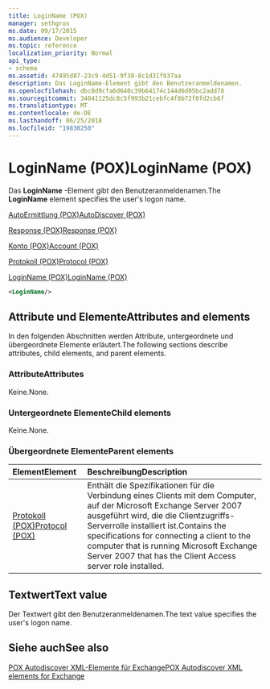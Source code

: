 ```yaml
---
title: LoginName (POX)
manager: sethgros
ms.date: 09/17/2015
ms.audience: Developer
ms.topic: reference
localization_priority: Normal
api_type:
- schema
ms.assetid: 47495d87-23c9-4d51-9f38-8c1d31f937aa
description: Das LoginName-Element gibt den Benutzeranmeldenamen.
ms.openlocfilehash: dbc0d9cfa6d640c39b64174c144d6d05bc2add78
ms.sourcegitcommit: 34041125dc8c5f993b21cebfc4f8b72f0fd2cb6f
ms.translationtype: MT
ms.contentlocale: de-DE
ms.lasthandoff: 06/25/2018
ms.locfileid: "19830250"
---
```

# <a name="loginname-pox"></a><span data-ttu-id="cd813-103">LoginName (POX)</span><span class="sxs-lookup"><span data-stu-id="cd813-103">LoginName (POX)</span></span>

<span data-ttu-id="cd813-104">Das **LoginName** -Element gibt den Benutzeranmeldenamen.</span><span class="sxs-lookup"><span data-stu-id="cd813-104">The **LoginName** element specifies the user's logon name.</span></span> 
  
[<span data-ttu-id="cd813-105">AutoErmittlung (POX)</span><span class="sxs-lookup"><span data-stu-id="cd813-105">AutoDiscover (POX)</span></span>](autodiscover-pox.md)
  
[<span data-ttu-id="cd813-106">Response (POX)</span><span class="sxs-lookup"><span data-stu-id="cd813-106">Response (POX)</span></span>](response-pox.md)
  
[<span data-ttu-id="cd813-107">Konto (POX)</span><span class="sxs-lookup"><span data-stu-id="cd813-107">Account (POX)</span></span>](account-pox.md)
  
[<span data-ttu-id="cd813-108">Protokoll (POX)</span><span class="sxs-lookup"><span data-stu-id="cd813-108">Protocol (POX)</span></span>](protocol-pox.md)
  
[<span data-ttu-id="cd813-109">LoginName (POX)</span><span class="sxs-lookup"><span data-stu-id="cd813-109">LoginName (POX)</span></span>](loginname-pox.md)
  
```xml
<LoginName/>
```

## <a name="attributes-and-elements"></a><span data-ttu-id="cd813-110">Attribute und Elemente</span><span class="sxs-lookup"><span data-stu-id="cd813-110">Attributes and elements</span></span>

<span data-ttu-id="cd813-111">In den folgenden Abschnitten werden Attribute, untergeordnete und übergeordnete Elemente erläutert.</span><span class="sxs-lookup"><span data-stu-id="cd813-111">The following sections describe attributes, child elements, and parent elements.</span></span>
  
### <a name="attributes"></a><span data-ttu-id="cd813-112">Attribute</span><span class="sxs-lookup"><span data-stu-id="cd813-112">Attributes</span></span>

<span data-ttu-id="cd813-113">Keine.</span><span class="sxs-lookup"><span data-stu-id="cd813-113">None.</span></span>
  
### <a name="child-elements"></a><span data-ttu-id="cd813-114">Untergeordnete Elemente</span><span class="sxs-lookup"><span data-stu-id="cd813-114">Child elements</span></span>

<span data-ttu-id="cd813-115">Keine.</span><span class="sxs-lookup"><span data-stu-id="cd813-115">None.</span></span>
  
### <a name="parent-elements"></a><span data-ttu-id="cd813-116">Übergeordnete Elemente</span><span class="sxs-lookup"><span data-stu-id="cd813-116">Parent elements</span></span>

|<span data-ttu-id="cd813-117">**Element**</span><span class="sxs-lookup"><span data-stu-id="cd813-117">**Element**</span></span>|<span data-ttu-id="cd813-118">**Beschreibung**</span><span class="sxs-lookup"><span data-stu-id="cd813-118">**Description**</span></span>|
|:-----|:-----|
|[<span data-ttu-id="cd813-119">Protokoll (POX)</span><span class="sxs-lookup"><span data-stu-id="cd813-119">Protocol (POX)</span></span>](protocol-pox.md) <br/> |<span data-ttu-id="cd813-120">Enthält die Spezifikationen für die Verbindung eines Clients mit dem Computer, auf der Microsoft Exchange Server 2007 ausgeführt wird, die die Clientzugriffs-Serverrolle installiert ist.</span><span class="sxs-lookup"><span data-stu-id="cd813-120">Contains the specifications for connecting a client to the computer that is running Microsoft Exchange Server 2007 that has the Client Access server role installed.</span></span>  <br/> |
   
## <a name="text-value"></a><span data-ttu-id="cd813-121">Textwert</span><span class="sxs-lookup"><span data-stu-id="cd813-121">Text value</span></span>

<span data-ttu-id="cd813-122">Der Textwert gibt den Benutzeranmeldenamen.</span><span class="sxs-lookup"><span data-stu-id="cd813-122">The text value specifies the user's logon name.</span></span>
  
## <a name="see-also"></a><span data-ttu-id="cd813-123">Siehe auch</span><span class="sxs-lookup"><span data-stu-id="cd813-123">See also</span></span>



[<span data-ttu-id="cd813-124">POX Autodiscover XML-Elemente für Exchange</span><span class="sxs-lookup"><span data-stu-id="cd813-124">POX Autodiscover XML elements for Exchange</span></span>](pox-autodiscover-xml-elements-for-exchange.md)

